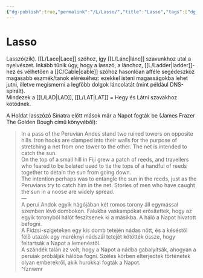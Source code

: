 ```yaml
---
{"dg-publish":true,"permalink":"/L/Lasso/","title":"Lasso","tags":["dg_uploaded","Englishtexttranslated"],"created":"2023-10-15T09:24","updated":"2023-11-08T03:58"}
---
```



# Lasso

Lasszó(zik). [[L/Lace\|Lace]] szóhoz, így [[L/Lánc\|lánc]] szavunkhoz utal a nyelvészet. Inkább tűnik úgy, hogy a lasszó, a lánchoz, [[L/Ladder\|ladder]]-hez és vélhetően a [[C/Cable\|cable]] szóhoz hasonlóan afféle segédeszköz magasabb eszmék/tanok eléréséhez: ezekkel isteni magasságokba lehet jutni, illetve megismerni a legfőbb dolgok láncolatát (mint például DNS-spirált).  
Mindezek a [[L/LAD\|LAD]], [[L/LAT\|LAT]] = Hegy és Látni szavakhoz kötődnek.  



A Holdat lasszózó Sinatra előtt mások már a Napot fogták be (James Frazer The Golden Bough című könyvéből):  
> In a pass of the Peruvian Andes stand two ruined towers on opposite hills. Iron hooks are clamped into their walls for the purpose of stretching a net from one tower to the other. The net is intended to catch the sun.  
> On the top of a small hill in Fiji grew a patch of reeds, and travellers who feared to be belated used to tie the tops of a handful of reeds together to detain the sun from going down.  
> The intention perhaps was to entangle the sun in the reeds, just as the Peruvians try to catch him in the net. Stories of men who have caught the sun in a noose are widely spread.  
> —  
> A perui Andok egyik hágójában két romos torony áll egymással szemben lévő dombokon. Falukba vaskampókat erősítettek, hogy az egyik toronyból hálót feszítsenek ki a másikba. A háló a Napot hivatott befogni.  
> A Fidzsi-szigeteken egy kis domb tetején nádas nőtt, és a késéstől félő utazók egy maréknyi nádszál tetejét kötötték össze, hogy feltartsák a Napot a lemenéstől.  
> A szándék talán az volt, hogy a Napot a nádba gabalyítsák, ahogyan a peruiak próbálják hálóba fogni. Széles körben elterjedtek történetek olyan emberekről, akik hurokkal fogták a Napot.  
^fznwmr